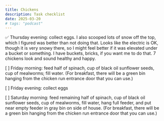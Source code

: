 ```yaml
---
title: Chickens
description: Task checklist
date: 2025-03-20
# tags: "podcast"
---
```


✅ Thursday evening: collect eggs. I also scooped lots of snow off the top, which
I figured was better than not doing that. Looks like the electric is OK, though it is
very snowy there, so I might feel better if it was elevated under a bucket or something.
I have buckets, bricks, if you want me to do that. 7 chickens look and sound healthy and
happy.

[ ] Friday morning: feed half of spinach, cup of black oil sunflower seeds, cup of mealworms; fill water. (For breakfast, there will be a green bin hanging from the chicken run entrance door that you can use.)

[ ] Friday evening: collect eggs 

[ ] Saturday morning: feed remaining half of spinach, cup of black oil sunflower seeds, cup of mealworms, fill water, hang full feeder, and put near empty feeder in gray bin on side of house. (For breakfast, there will be a green bin hanging from the chicken run entrance door that you can use.)
